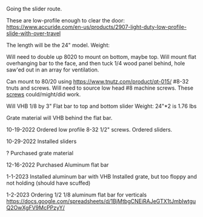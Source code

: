 Going the slider route.

These are low-profile enough to clear the door:
https://www.accuride.com/en-us/products/2907-light-duty-low-profile-slide-with-over-travel

The length will be the 24" model.
Weight: 

Will need to double up 8020 to mount on bottom, maybe top.  Will mount flat overhanging bar to the face, and then tuck 1/4 wood panel behind, hole saw'ed out in an array for ventilation.

Can mount to 80/20 using https://www.tnutz.com/product/qt-015/ #8-32 tnuts and screws.  Will need to source low head #8 machine screws.  These [screws](https://www.mcmaster.com/90357A003/) could/might/did work.

Will VHB 1/8 by 3" Flat bar to top and bottom slider
Weight: 24"*2 is 1.76 lbs

Grate material will VHB behind the flat bar.

10-19-2022
Ordered low profile 8-32 1/2" screws.
Ordered sliders.

10-29-2022
Installed sliders

?
Purchased grate material

12-16-2022
Purchased Aluminum flat bar

1-1-2023
Installed aluminum bar with VHB
Installed grate, but too floppy and not holding (should have scuffed)

1-2-2023
Ordering 1/2 1/8 aluminum flat bar for verticals
https://docs.google.com/spreadsheets/d/1BjMtbgCNEiRAJeGTX1tJmbIwtguQ2OwXgFV9McPPzyY/



